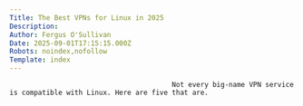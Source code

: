 ```yaml
---
Title: The Best VPNs for Linux in 2025
Description: 
Author: Fergus O'Sullivan
Date: 2025-09-01T17:15:15.000Z
Robots: noindex,nofollow
Template: index
---
```


                                            Not every big-name VPN service is compatible with Linux. Here are five that are.
                                        